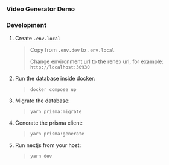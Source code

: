 ### Video Generator Demo

### Development

1. Create `.env.local`

   > Copy from `.env.dev` to `.env.local`
   >
   > Change environment url to the renex url, for example: `http://localhost:30930`

2. Run the database inside docker:
   > `docker compose up`
3. Migrate the database:
   > `yarn prisma:migrate`
4. Generate the prisma client:
   > `yarn prisma:generate`
5. Run nextjs from your host:
   > `yarn dev`
